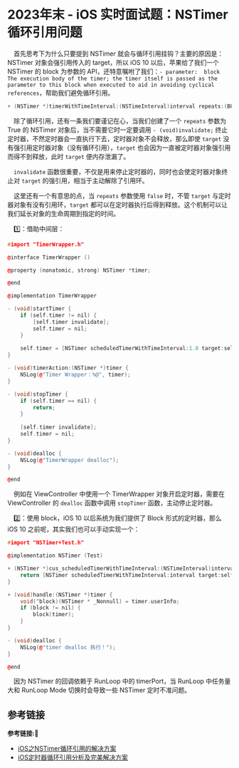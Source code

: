 # 2023年末 - iOS 实时面试题：NSTimer 循环引用问题

&emsp;首先思考下为什么只要提到 NSTimer 就会与循环引用挂钩？主要的原因是：NSTimer 对象会强引用传入的 target，所以 iOS 10 以后，苹果给了我们一个 NSTimer 的 block 为参数的 API，还特意嘱咐了我们：`- parameter:  block  The execution body of the timer; the timer itself is passed as the parameter to this block when executed to aid in avoiding cyclical references`，帮助我们避免循环引用。 

```c++
+ (NSTimer *)timerWithTimeInterval:(NSTimeInterval)interval repeats:(BOOL)repeats block:(void (NS_SWIFT_SENDABLE ^)(NSTimer *timer))block API_AVAILABLE(macosx(10.12), ios(10.0), watchos(3.0), tvos(10.0));
```

&emsp;除了循环引用，还有一条我们要谨记在心，当我们创建了一个 `repeats` 参数为 True 的 NSTimer 对象后，当不需要它时一定要调用 `- (void)invalidate;` 终止定时器，不然定时器会一直执行下去，定时器对象不会释放，那么即使 `target` 没有强引用定时器对象（没有循环引用），`target` 也会因为一直被定时器对象强引用而得不到释放，此时 `target` 便内存泄漏了。

&emsp;`invalidate` 函数很重要，不仅是用来停止定时器的，同时也会使定时器对象终止对 `target` 的强引用，相当于主动解除了引用环。

&emsp;这里还有一个有意思的点，当 `repeats` 参数使用 `false` 时，不管 `target` 与定时器对象有没有引用环，`target` 都可以在定时器执行后得到释放。这个机制可以让我们延长对象的生命周期到指定的时间。

&emsp;1️⃣：借助中间层：

```c++
#import "TimerWrapper.h"

@interface TimerWrapper ()

@property (nonatomic, strong) NSTimer *timer;

@end

@implementation TimerWrapper

- (void)startTimer {
    if (self.timer != nil) {
        [self.timer invalidate];
        self.timer = nil;
    }
    
    self.timer = [NSTimer scheduledTimerWithTimeInterval:1.0 target:self selector:@selector(timerAction:) userInfo:nil repeats:YES];
}

- (void)timerAction:(NSTimer *)timer {
    NSLog(@"Timer Wrapper：%@", timer);
}

- (void)stopTimer {
    if (self.timer == nil) {
        return;
    }
    
    [self.timer invalidate];
    self.timer = nil;
}

- (void)dealloc {
    NSLog(@"TimerWrapper dealloc");
}

@end
```

&emsp;例如在 ViewController 中使用一个 TimerWrapper 对象开启定时器，需要在 ViewController 的 `dealloc` 函数中调用 `stopTimer` 函数，主动停止定时器。

&emsp;2️⃣：使用 block，iOS 10 以后系统为我们提供了 Block 形式的定时器，那么 iOS 10 之前呢，其实我们也可以手动实现一个：

```c++
#import "NSTimer+Test.h"

@implementation NSTimer (Test)

+ (NSTimer *)cus_scheduledTimerWithTimeInterval:(NSTimeInterval)interval repeats:(BOOL)repeats block:(void (^)(NSTimer * _Nonnull))block {
    return [NSTimer scheduledTimerWithTimeInterval:interval target:self selector:@selector(handle:) userInfo:[block copy] repeats:repeats];
}

+ (void)handle:(NSTimer *)timer {
    void(^block)(NSTimer * _Nonnull) = timer.userInfo;
    if (block != nil) {
        block(timer);
    }
}

- (void)dealloc {
    NSLog(@"timer dealloc 执行！");
}

@end
```

&emsp;因为 NSTimer 的回调依赖于 RunLoop 中的 timerPort，当 RunLoop 中任务量大和 RunLoop Mode 切换时会导致一些 NSTimer 定时不准问题。

## 参考链接
**参考链接:🔗**
+ [iOS之NSTimer循环引用的解决方案](https://juejin.cn/post/6844903968250789896)
+ [iOS定时器循环引用分析及完美解决方案](https://juejin.cn/post/6937926586167459870)
